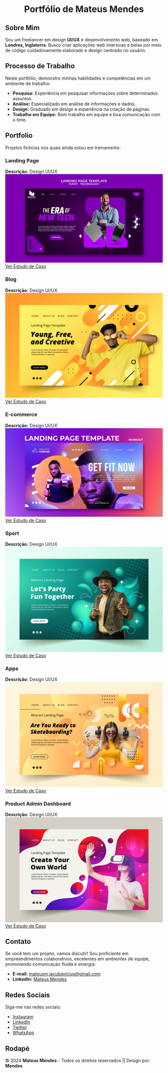 <div align="center"> 
  
# Portfólio de **Mateus Mendes**

</div>

## Sobre Mim
Sou um freelancer em design **UI/UX** e desenvolvimento web, baseado em **Londres, Inglaterra**. Busco criar aplicações web imersivas e belas por meio de código cuidadosamente elaborado e design centrado no usuário.

## Processo de Trabalho
Neste portfólio, demonstro minhas habilidades e competências em um ambiente de trabalho:

- **Pesquisa:** Experiência em pesquisar informações sobre determinados assuntos.
- **Análise:** Especializado em análise de informações e dados.
- **Design:** Graduado em design e experiência na criação de páginas.
- **Trabalho em Equipe:** Bom trabalho em equipe e boa comunicação com o time.

## Portfolio
Projetos fictícios nos quais ainda estou em treinamento:

### Landing Page
**Descrição:** Design UI/UX  
![Imagem do Projeto](./img/exemplo-01.svg)  
[Ver Estudo de Caso](#)

### Blog
**Descrição:** Design UI/UX  
![Imagem do Projeto](./img/exemplo-02.svg)  
[Ver Estudo de Caso](#)

### E-commerce
**Descrição:** Design UI/UX  
![Imagem do Projeto](./img/exemplo-03.svg)  
[Ver Estudo de Caso](#)

### Sport
**Descrição:** Design UI/UX  
![Imagem do Projeto](./img/exemplo-04.svg)  
[Ver Estudo de Caso](#)

### Apps
**Descrição:** Design UI/UX  
![Imagem do Projeto](./img/exemplo-05.svg)  
[Ver Estudo de Caso](#)

### Product Admin Dashboard
**Descrição:** Design UI/UX  
![Imagem do Projeto](./img/exemplo-06.svg)  
[Ver Estudo de Caso](#)

## Contato
Se você tem um projeto, vamos discutir! Sou proficiente em empreendimentos colaborativos, excelentes em ambientes de equipe, promovendo comunicação fluida e sinergia.

- **E-mail:** mateusm.jacubavicius@gmail.com
- **LinkedIn:** [Mateus Mendes](#)
  
## Redes Sociais
Siga-me nas redes sociais:
- [Instagram](#)
- [LinkedIn](#)
- [Twitter](#)
- [WhatsApp](#)

## Rodapé
© 2024 **Mateus Mendes** - Todos os direitos reservados || Design por: **Mendes**
